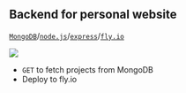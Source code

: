 ## Backend for personal website
[`MongoDB`](https://www.mongodb.com/)/[`node.js`](https://nodejs.org/en/)/[`express`](https://expressjs.com/)/[`fly.io`](https://fly.io/)

<img src="https://media.tenor.com/2roX3uxz_68AAAAM/cat-space.gif"/>

- `GET` to fetch projects from MongoDB
- Deploy to fly.io
